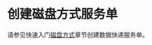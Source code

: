 # 创建磁盘方式服务单<a name="ZH-CN_TOPIC_0094556675"></a>

请参见快速入门[磁盘方式](https://support.huaweicloud.com/qs-des/des_01_0005.html)章节创建数据快递服务单。

